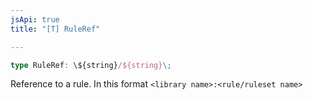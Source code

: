 ```yaml
---
jsApi: true
title: "[T] RuleRef"

---
```

```ts
type RuleRef: \${string}/${string}\;
```

Reference to a rule. In this format `<library name>:<rule/ruleset name>`
